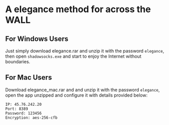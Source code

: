 # A elegance method for across the WALL
## For Windows Users
Just simply download elegance.rar and unzip it with the password `elegance`, then open `shadowsocks.exe` and start to enjoy the Internet without boundaries.
## For Mac Users
Download elegance_mac.rar and and unzip it with the password `elegance`, open the app unzipped and configure it with details provided below:
```
IP: 45.76.242.20
Port: 8389
Password: 123456
Encryption: aes-256-cfb
```
